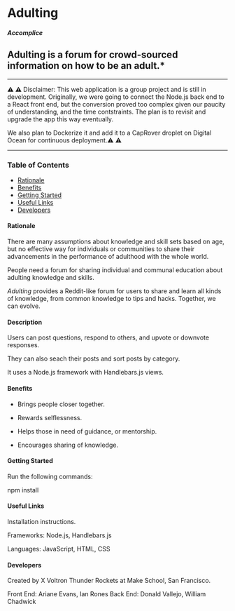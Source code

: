 <!-- Headings -->
# **Adulting**



##### Accomplice

## Adulting is a forum for crowd-sourced information on how to be an adult.*

___

⚠️ ⚠️ Disclaimer: This web application is a group project and is still in development. 
Originally, we were going to connect the Node.js back end to a React front end, 
but the conversion proved too complex given our paucity of understanding, and 
the time contstraints. 
The plan is to revisit and upgrade the app this way eventually.

We also plan to Dockerize it and add it to a CapRover droplet on Digital Ocean for 
continuous deployment.⚠️ ⚠️ 
___


### Table of Contents

* [Rationale](#Rationale)
* [Benefits](#Benefits)
* [Getting Started](#Getting_Started)
* [Useful Links](#Useful_Links)
* [Developers](#Developers)


#### Rationale

There are many assumptions about knowledge and skill sets based on age, but no effective 
way for individuals or communities to share their advancements in the performance of adulthood 
with the whole world.

People need a forum for sharing individual and communal education about adulting knowledge and skills. 

*Adulting* provides a Reddit-like forum for users to share and learn all kinds of knowledge,
from common knowledge to tips and hacks. Together, we can evolve.


#### Description

Users can post questions, respond to others, and upvote or downvote responses. 

They can also seach their posts and sort posts by category.

It uses a Node.js framework with Handlebars.js views. 


#### Benefits

- Brings people closer together. 

- Rewards selflessness.

- Helps those in need of guidance, or mentorship.

- Encourages sharing of knowledge.


#### Getting Started

Run the following commands:

npm install 


#### Useful Links

Installation instructions.

Frameworks: Node.js, Handlebars.js

Languages: JavaScript, HTML, CSS


#### Developers

Created by X Voltron Thunder Rockets at Make School, San Francisco.

Front End: Ariane Evans, Ian Rones
Back End: Donald Vallejo, William Chadwick
